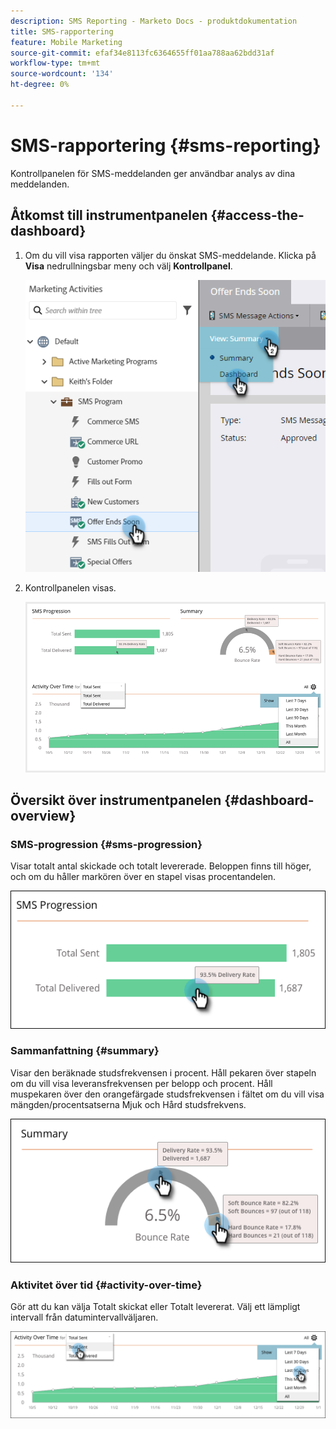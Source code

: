 ```yaml
---
description: SMS Reporting - Marketo Docs - produktdokumentation
title: SMS-rapportering
feature: Mobile Marketing
source-git-commit: efaf34e8113fc6364655ff01aa788aa62bdd31af
workflow-type: tm+mt
source-wordcount: '134'
ht-degree: 0%

---
```


# SMS-rapportering {#sms-reporting}

Kontrollpanelen för SMS-meddelanden ger användbar analys av dina meddelanden.

## Åtkomst till instrumentpanelen {#access-the-dashboard}

1. Om du vill visa rapporten väljer du önskat SMS-meddelande. Klicka på **Visa** nedrullningsbar meny och välj **Kontrollpanel**.

   ![](assets/sms-reporting-1.png)

1. Kontrollpanelen visas.

   ![](assets/sms-reporting-2.png)

## Översikt över instrumentpanelen {#dashboard-overview}

### SMS-progression {#sms-progression}

Visar totalt antal skickade och totalt levererade. Beloppen finns till höger, och om du håller markören över en stapel visas procentandelen.

![](assets/sms-reporting-3.png)

### Sammanfattning {#summary}

Visar den beräknade studsfrekvensen i procent. Håll pekaren över stapeln om du vill visa leveransfrekvensen per belopp och procent. Håll muspekaren över den orangefärgade studsfrekvensen i fältet om du vill visa mängden/procentsatserna Mjuk och Hård studsfrekvens.

![](assets/sms-reporting-4.png)

### Aktivitet över tid {#activity-over-time}

Gör att du kan välja Totalt skickat eller Totalt levererat. Välj ett lämpligt intervall från datumintervallväljaren.

![](assets/sms-reporting-5.png)

